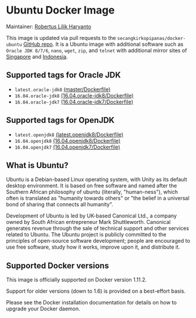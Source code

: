 # Ubuntu Docker Image

Maintainer: [Robertus Lilik Haryanto]

This image is updated via pull requests to the `secangkirkopipanas/docker-ubuntu` [GitHub repo]. It is a Ubuntu image with additional software such as `Oracle JDK 8/7/6`, `nano`, `wget`, `zip`, and `telnet` with additional mirror sites of [Singapore][mirror.0x.sg] and [Indonesia][kambing.ui.ac.id].

## Supported tags for Oracle JDK
- `latest.oracle-jdk8` [(master/Dockerfile)]
- `16.04.oracle-jdk8` [(16.04.oracle-jdk8/Dockerfile)]
- `16.04.oracle-jdk7` [(16.04.oracle-jdk7/Dockerfile)]

## Supported tags for OpenJDK
- `latest.openjdk8` [(latest.openjdk8/Dockerfile)]
- `16.04.openjdk8` [(16.04.openjdk8/Dockerfile)]
- `16.04.openjdk7` [(16.04.openjdk7/Dockerfile)]

## What is Ubuntu?
Ubuntu is a Debian-based Linux operating system, with Unity as its default desktop environment. It is based on free software and named after the Southern African philosophy of ubuntu (literally, "human-ness"), which often is translated as "humanity towards others" or "the belief in a universal bond of sharing that connects all humanity".

Development of Ubuntu is led by UK-based Canonical Ltd., a company owned by South African entrepreneur Mark Shuttleworth. Canonical generates revenue through the sale of technical support and other services related to Ubuntu. The Ubuntu project is publicly committed to the principles of open-source software development; people are encouraged to use free software, study how it works, improve upon it, and distribute it.

## Supported Docker versions
This image is officially supported on Docker version 1.11.2.

Support for older versions (down to 1.6) is provided on a best-effort basis.

Please see the Docker installation documentation for details on how to upgrade your Docker daemon.


   [Robertus Lilik Haryanto]: <mailto:robert.djokdja@gmail.com>
   [GitHub repo]: <https://github.com/secangkirkopipanas/docker-ubuntu>
   [mirror.0x.sg]: <http://mirror.0x.sg/ubuntu>
   [kambing.ui.ac.id]: <http://kambing.ui.ac.id/ubuntu>
   [wikipedia.org/wiki/Ubuntu]: <https://en.wikipedia.org/wiki/Ubuntu_%28operating_system%29>
   [Docker installation documentation]: <https://docs.docker.com/installation/>
   [(master/Dockerfile)]: <https://github.com/secangkirkopipanas/docker-ubuntu/blob/master/Dockerfile>
   [(16.04.oracle-jdk8/Dockerfile)]: <https://github.com/secangkirkopipanas/docker-ubuntu/blob/16.04.oracle-jdk8/Dockerfile>
   [(16.04.oracle-jdk7/Dockerfile)]: <https://github.com/secangkirkopipanas/docker-ubuntu/blob/16.04.oracle-jdk7/Dockerfile>
   [(latest.openjdk8/Dockerfile)]: <https://github.com/secangkirkopipanas/docker-ubuntu/blob/latest.openjdk8/Dockerfile>
   [(16.04.openjdk8/Dockerfile)]: <https://github.com/secangkirkopipanas/docker-ubuntu/blob/16.04.openjdk8/Dockerfile>
   [(16.04.openjdk7/Dockerfile)]: <https://github.com/secangkirkopipanas/docker-ubuntu/blob/16.04.openjdk7/Dockerfile>
